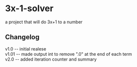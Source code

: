 # 3x-1-solver
a project that will do 3x+1 to a number
## Changelog
v1.0 -- initial realese <br />
v1.01 -- made output int to remove ".0" at the end of each term <br />
v2.0 --  added iteration counter and summary
